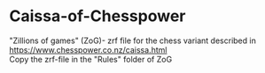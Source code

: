 # Caissa-of-Chesspower

"Zillions of games" (ZoG)- zrf file for the chess variant described in https://www.chesspower.co.nz/caissa.html  
 Copy the zrf-file in the "Rules" folder of ZoG
